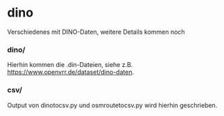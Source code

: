 # dino
Verschiedenes mit DINO-Daten, weitere Details kommen noch

### dino/
Hierhin kommen die .din-Dateien, siehe z.B. https://www.openvrr.de/dataset/dino-daten.

### csv/
Output von dinotocsv.py und osmroutetocsv.py wird hierhin geschrieben.
